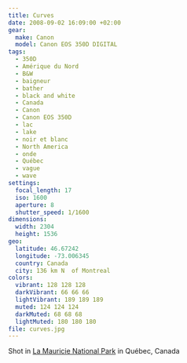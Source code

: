 ```yaml
---
title: Curves
date: 2008-09-02 16:09:00 +02:00
gear:
  make: Canon
  model: Canon EOS 350D DIGITAL
tags:
  - 350D
  - Amérique du Nord
  - B&W
  - baigneur
  - bather
  - black and white
  - Canada
  - Canon
  - Canon EOS 350D
  - lac
  - lake
  - noir et blanc
  - North America
  - onde
  - Québec
  - vague
  - wave
settings:
  focal_length: 17
  iso: 1600
  aperture: 8
  shutter_speed: 1/1600
dimensions:
  width: 2304
  height: 1536
geo:
  latitude: 46.67242
  longitude: -73.006345
  country: Canada
  city: 136 km N  of Montreal
colors:
  vibrant: 128 128 128
  darkVibrant: 66 66 66
  lightVibrant: 189 189 189
  muted: 124 124 124
  darkMuted: 68 68 68
  lightMuted: 180 180 180
file: curves.jpg
---
```


Shot in <a href="https://en.wikipedia.org/wiki/La_Mauricie_National_Park">La Mauricie National Park</a> in Québec, Canada
